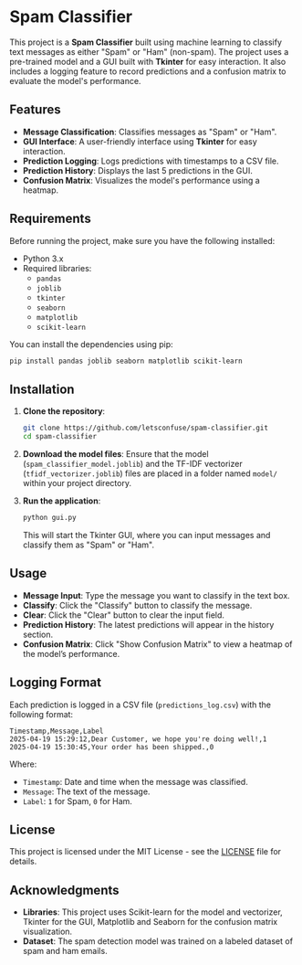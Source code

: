 
# Spam Classifier

This project is a **Spam Classifier** built using machine learning to classify text messages as either "Spam" or "Ham" (non-spam). The project uses a pre-trained model and a GUI built with **Tkinter** for easy interaction. It also includes a logging feature to record predictions and a confusion matrix to evaluate the model's performance.

## Features

- **Message Classification**: Classifies messages as "Spam" or "Ham".
- **GUI Interface**: A user-friendly interface using **Tkinter** for easy interaction.
- **Prediction Logging**: Logs predictions with timestamps to a CSV file.
- **Prediction History**: Displays the last 5 predictions in the GUI.
- **Confusion Matrix**: Visualizes the model's performance using a heatmap.

## Requirements

Before running the project, make sure you have the following installed:

- Python 3.x
- Required libraries:
    - `pandas`
    - `joblib`
    - `tkinter`
    - `seaborn`
    - `matplotlib`
    - `scikit-learn`

You can install the dependencies using pip:

```bash
pip install pandas joblib seaborn matplotlib scikit-learn
```

## Installation

1. **Clone the repository**:
   
   ```bash
   git clone https://github.com/letsconfuse/spam-classifier.git
   cd spam-classifier
   ```

2. **Download the model files**:
   Ensure that the model (`spam_classifier_model.joblib`) and the TF-IDF vectorizer (`tfidf_vectorizer.joblib`) files are placed in a folder named `model/` within your project directory.

3. **Run the application**:

   ```bash
   python gui.py
   ```

   This will start the Tkinter GUI, where you can input messages and classify them as "Spam" or "Ham".

## Usage

- **Message Input**: Type the message you want to classify in the text box.
- **Classify**: Click the "Classify" button to classify the message.
- **Clear**: Click the "Clear" button to clear the input field.
- **Prediction History**: The latest predictions will appear in the history section.
- **Confusion Matrix**: Click "Show Confusion Matrix" to view a heatmap of the model’s performance.

## Logging Format

Each prediction is logged in a CSV file (`predictions_log.csv`) with the following format:

```
Timestamp,Message,Label
2025-04-19 15:29:12,Dear Customer, we hope you're doing well!,1
2025-04-19 15:30:45,Your order has been shipped.,0
```

Where:
- `Timestamp`: Date and time when the message was classified.
- `Message`: The text of the message.
- `Label`: `1` for Spam, `0` for Ham.

## License

This project is licensed under the MIT License - see the [LICENSE](LICENSE) file for details.

## Acknowledgments

- **Libraries**: This project uses Scikit-learn for the model and vectorizer, Tkinter for the GUI, Matplotlib and Seaborn for the confusion matrix visualization.
- **Dataset**: The spam detection model was trained on a labeled dataset of spam and ham emails.
